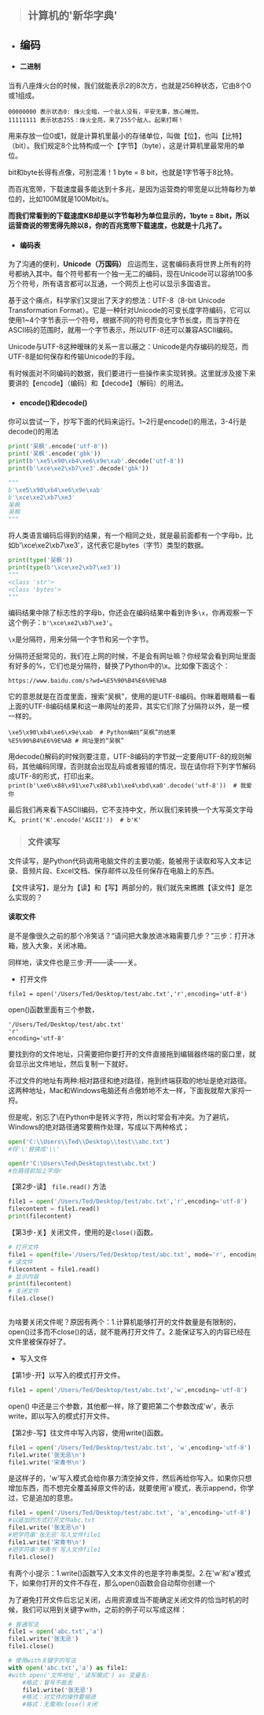 >## 计算机的'新华字典'

- ## 编码

- #### 二进制
当有八座烽火台的时候，我们就能表示2的8次方，也就是256种状态，它由8个0或1组成。

```
00000000 表示状态0: 烽火全暗，一个敌人没有，平安无事，放心睡觉。
11111111 表示状态255：烽火全亮，来了255个敌人。起来打啊！
```
用来存放一位0或1，就是计算机里最小的存储单位，叫做【位】，也叫【比特】（bit）。我们规定8个比特构成一个【字节】（byte），这是计算机里最常用的单位。

bit和byte长得有点像，可别混淆！1 byte = 8 bit，也就是1字节等于8比特。

而百兆宽带，下载速度最多能达到十多兆，是因为运营商的带宽是以比特每秒为单位的，比如100M就是100Mbit/s。

**而我们常看到的下载速度KB却是以字节每秒为单位显示的，1byte = 8bit，所以运营商说的带宽得先除以8，你的百兆宽带下载速度，也就是十几兆了。**

- #### 编码表

为了沟通的便利，**Unicode（万国码）** 应运而生，这套编码表将世界上所有的符号都纳入其中。每个符号都有一个独一无二的编码，现在Unicode可以容纳100多万个符号，所有语言都可以互通，一个网页上也可以显示多国语言。

基于这个痛点，科学家们又提出了天才的想法：UTF-8（8-bit Unicode Transformation Format）。它是一种针对Unicode的可变长度字符编码，它可以使用1~4个字节表示一个符号，根据不同的符号而变化字节长度，而当字符在ASCII码的范围时，就用一个字节表示，所以UTF-8还可以兼容ASCII编码。

Unicode与UTF-8这种暧昧的关系一言以蔽之：Unicode是内存编码的规范，而UTF-8是如何保存和传输Unicode的手段。

有时候面对不同编码的数据，我们要进行一些操作来实现转换。这里就涉及接下来要讲的【encode】（编码）和【decode】（解码）的用法。

- #### encode()和decode()

你可以尝试一下，抄写下面的代码来运行。1~2行是encode()的用法，3-4行是decode()的用法
```python
print('吴枫'.encode('utf-8'))
print('吴枫'.encode('gbk'))
print(b'\xe5\x90\xb4\xe6\x9e\xab'.decode('utf-8'))
print(b'\xce\xe2\xb7\xe3'.decode('gbk'))

"""
b'\xe5\x90\xb4\xe6\x9e\xab'
b'\xce\xe2\xb7\xe3'
吴枫
吴枫
"""
```

将人类语言编码后得到的结果，有一个相同之处，就是最前面都有一个字母b，比如b'\xce\xe2\xb7\xe3'，这代表它是bytes（字节）类型的数据。

```python
print(type('吴枫'))
print(type(b'\xce\xe2\xb7\xe3')) 
"""
<class 'str'>
<class 'bytes'>
"""
```
编码结果中除了标志性的字母b，你还会在编码结果中看到许多`\x`，你再观察一下这个例子：`b'\xce\xe2\xb7\xe3'`。

`\x`是分隔符，用来分隔一个字节和另一个字节。

分隔符还挺常见的，我们在上网的时候，不是会有网址嘛？你经常会看到网址里面有好多的%，它们也是分隔符，替换了Python中的\x。比如像下面这个：

`https://www.baidu.com/s?wd=%E5%90%B4%E6%9E%AB`

它的意思就是在百度里面，搜索“吴枫”，使用的是UTF-8编码。你眯着眼睛看一看上面的UTF-8编码结果和这一串网址的差异，其实它们除了分隔符以外，是一模一样的。

```
\xe5\x90\xb4\xe6\x9e\xab  # Python编码“吴枫”的结果
%E5%90%B4%E6%9E%AB # 网址里的“吴枫”
```

用decode()解码的时候则要注意，UTF-8编码的字节就一定要用UTF-8的规则解码，其他编码同理，否则就会出现乱码或者报错的情况，现在请你将下列字节解码成UTF-8的形式，打印出来。
`print(b'\xe6\x88\x91\xe7\x88\xb1\xe4\xbd\xa0'.decode('utf-8'))  # 我爱你`

最后我们再来看下ASCII编码，它不支持中文，所以我们来转换一个大写英文字母K。
`print('K'.encode('ASCII'))  # b'K'`


> ### 文件读写

文件读写，是Python代码调用电脑文件的主要功能，能被用于读取和写入文本记录、音频片段、Excel文档、保存邮件以及任何保存在电脑上的东西。


【文件读写】，是分为【读】和【写】两部分的，我们就先来瞧瞧【读文件】是怎么实现的？

#### 读取文件


是不是像很久之前的那个冷笑话？“请问把大象放进冰箱需要几步？”三步：打开冰箱，放入大象，关闭冰箱。

同样地，读文件也是三步:开——读——关。

- 打开文件

`file1 = open('/Users/Ted/Desktop/test/abc.txt','r',encoding='utf-8') `

open()函数里面有三个参数，
```
'/Users/Ted/Desktop/test/abc.txt'
'r'
encoding='utf-8'
```

要找到你的文件地址，只需要把你要打开的文件直接拖到编辑器终端的窗口里，就会显示出文件地址，然后复制一下就好。

不过文件的地址有两种:相对路径和绝对路径，拖到终端获取的地址是绝对路径。这两种地址，Mac和Windows电脑还有点傲娇地不太一样，下面我就帮大家捋一捋。

但是呢，别忘了\在Python中是转义字符，所以时常会有冲突。为了避坑，Windows的绝对路径通常要稍作处理，写成以下两种格式；

```python
open('C:\\Users\\Ted\\Desktop\\test\\abc.txt')
#将'\'替换成'\\'

open(r'C:\Users\Ted\Desktop\test\abc.txt')
#在路径前加上字母r
```
【第2步-读】 `file.read()` 方法

```python
file1 = open('/Users/Ted/Desktop/test/abc.txt','r',encoding='utf-8') 
filecontent = file1.read()   
print(filecontent)
```

【第3步-关】关闭文件，使用的是`close()`函数。
```python
# 打开文件
file1 = open(file='/Users/Ted/Desktop/test/abc.txt', mode='r', encoding='utf-8')
# 读文件
filecontent = file1.read()
# 显示内容
print(filecontent)
# 关闭文件
file1.close()
      
```
为啥要关闭文件呢？原因有两个：1.计算机能够打开的文件数量是有限制的，open()过多而不close()的话，就不能再打开文件了。2.能保证写入的内容已经在文件里被保存好了。

- 写入文件

【第1步-开】以写入的模式打开文件。

```python
file1 = open('/Users/Ted/Desktop/test/abc.txt','w',encoding='utf-8') 
```
open() 中还是三个参数，其他都一样，除了要把第二个参数改成'w'，表示write，即以写入的模式打开文件。


【第2步-写】往文件中写入内容，使用write()函数。
```python
file1 = open('/Users/Ted/Desktop/test/abc.txt', 'w',encoding='utf-8') 
file1.write('张无忌\n')     
file1.write('宋青书\n')  
```

是这样子的，'w'写入模式会给你暴力清空掉文件，然后再给你写入。如果你只想增加东西，而不想完全覆盖掉原文件的话，就要使用'a'模式，表示append，你学过，它是追加的意思。
```python
file1 = open('/Users/Ted/Desktop/test/abc.txt', 'a',encoding='utf-8') 
#以追加的方式打开文件abc.txt
file1.write('张无忌\n')     
#把字符串'张无忌'写入文件file1
file1.write('宋青书\n')     
#把字符串'宋青书'写入文件file1
file1.close()            
```

有两个小提示：1.write()函数写入文本文件的也是字符串类型。2.在'w'和'a'模式下，如果你打开的文件不存在，那么open()函数会自动帮你创建一个

为了避免打开文件后忘记关闭，占用资源或当不能确定关闭文件的恰当时机的时候，我们可以用到关键字with，之前的例子可以写成这样：
```python
# 普通写法
file1 = open('abc.txt','a') 
file1.write('张无忌') 
file1.close()

# 使用with关键字的写法
with open('abc.txt','a') as file1:
#with open('文件地址','读写模式') as 变量名:
    #格式：冒号不能丢
    file1.write('张无忌') 
    #格式：对文件的操作要缩进
    #格式：无需用close()关闭
```
